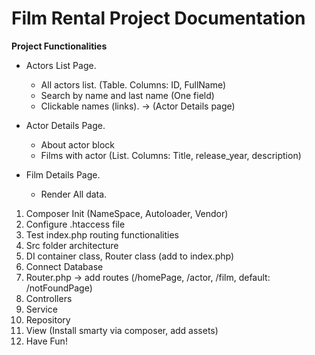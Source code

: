 # Film Rental Project Documentation

**Project Functionalities**

  + Actors List Page.
    - All actors list. (Table. Columns: ID, FullName)
    - Search by name and last name (One field)
    - Clickable names (links). -> (Actor Details page)

  + Actor Details Page.
    - About actor block
    - Films with actor (List. Columns: Title, release_year, description)

  + Film Details Page.
    - Render All data.

  1. Composer Init (NameSpace, Autoloader, Vendor)
  2. Configure .htaccess file
  3. Test index.php routing functionalities
  4. Src folder architecture
  5. DI container class, Router class (add to index.php)
  6. Connect Database
  7. Router.php -> add routes (/homePage, /actor, /film, default: /notFoundPage)
  8. Controllers
  9. Service
  10. Repository
  11. View (Install smarty via composer, add assets)
  12. Have Fun!
